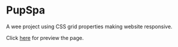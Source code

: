# PupSpa

A wee project using CSS grid properties making website responsive. 

Click [here](https://anitaoberstar.github.io/PupSpa/) for preview the page.
